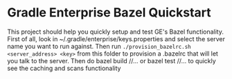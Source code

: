 # Gradle Enterprise Bazel Quickstart

This project should help you quickly setup and test GE's Bazel functionality. First of all, look in ~/.gradle/enterprise/keys.properties and select the server  name you want to run against. Then run ``./provision_bazelrc.sh <server_address> <key>`` from this folder to provision a .bazelrc that will let you talk to the server. Then do bazel build //... or bazel test //... to quickly see the caching and scans functionality
